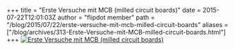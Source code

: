 +++
title = "Erste Versuche mit MCB (milled circuit boards)"
date = 2015-07-22T12:01:03Z
author = "flipdot member"
path = "/blog/2015/07/22/erste-versuche-mit-mcb-milled-circuit-boards"
aliases = ["/blog/archives/313-Erste-Versuche-mit-MCB-milled-circuit-boards.html"]
+++
[![Erste Versuche mit MCB (milled circuit
boards)](/media/20150722_111724-1.serendipityThumb.jpg)](/media/20150722_111724-1.jpg)
